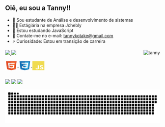 ## Oiê, eu sou a Tanny!! 

- 🔭 Sou estudante de Análise e desenvolvimento de sistemas
- 👩‍💻 Estágiária na empresa Jchebly
- 🌱 Estou estudando JavaScript
- 💬 Contate-me no e-mail: tannykotake@gmail.com
- ⚡ Curiosidade: Estou em transição de carreira

<div>
 <a href="https://github.com/nataellytanny">
 <img height="180em" src="https://github-readme-stats.vercel.app/api?username=nataellytanny&show_icons=true&theme=midnight-purple&include_all_commits=true&count_private=true"/>
 <img height="180em" src="https://github-readme-stats.vercel.app/api/top-langs/?username=nataellytanny&layout=compact&langs_count=7&theme=midnight-purple"/>
  <img align="right" alt="tanny" src="https://i.picasion.com/pic91/72e9eba1b4815e1df810ebed3de44579.gif">
</div>
 
<div style="display: inline_block"><br>
 <img align="center" alt="tanny-HTML" height="30" width="40" src="https://raw.githubusercontent.com/devicons/devicon/master/icons/html5/html5-original.svg">
 <img align="center" alt="tanny-CSS" height="30" width="40" src="https://raw.githubusercontent.com/devicons/devicon/master/icons/css3/css3-original.svg">
 <img align="center" alt="tanny-Js" height="30" width="40" src="https://raw.githubusercontent.com/devicons/devicon/master/icons/javascript/javascript-plain.svg">
</div>

## 

 <div> 
  <a href="https://www.linkedin.com/in/nataellytanny/" target="_blank"><img src="https://img.shields.io/badge/-LinkedIn-%230077B5?style=for-the-badge&logo=linkedin&logoColor=white" target="_blank"></a> 
  <a href = "mailto:tannykotake@gmail.com"><img src="https://img.shields.io/badge/-Gmail-%23333?style=for-the-badge&logo=gmail&logoColor=white" target="_blank"></a>
  <a href="https://instagram.com/kotaketanny" target="_blank"><img src="https://img.shields.io/badge/-Instagram-%23E4405F?style=for-the-badge&logo=instagram&logoColor=white" target="_blank"></a>
  
  ![Snake animation](https://github.com/nataellytanny/nataellytanny/blob/output/github-contribution-grid-snake.svg)
 </div>
 
 
